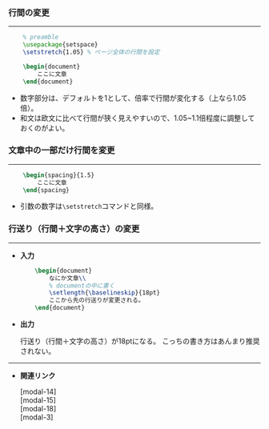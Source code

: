 <!--17-->
<!--行送り、行間の調整-->

### 行間の変更

---

```latex
    % preamble
    \usepackage{setspace}
    \setstretch{1.05} % ページ全体の行間を設定

    \begin{document}
        ここに文章
    \end{document}
```

- 数字部分は、デフォルトを1として、倍率で行間が変化する（上なら1.05倍）。
- 和文は欧文に比べて行間が狭く見えやすいので、1.05~1.1倍程度に調整しておくのがよい。

### 文章中の一部だけ行間を変更

---

```latex
    \begin{spacing}{1.5}
        ここに文章
    \end{spacing}
```

- 引数の数字は`\setstretch`コマンドと同様。

### 行送り（行間＋文字の高さ）の変更

---

- **入力**
    
    ```latex
        \begin{document}
            なにか文章\\
            % documentの中に書く
            \setlength{\baselineskip}{18pt}
            ここから先の行送りが変更される。
        \end{document}
    ```
    
- **出力**
    
    行送り（行間＋文字の高さ）が18ptになる。
    こっちの書き方はあんまり推奨されない。
    

---

- **関連リンク**

    <div class="related-link-wrapper">
      [modal-14]<!--長さの単位--><br>
      [modal-15]<!--ページレイアウト--><br>
      [modal-18]<!--インデント（字下げ）調整--><br>
      [modal-3]<!--余白設定（geometryパッケージ）-->
    </div>
